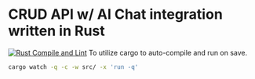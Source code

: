 # CRUD API w/ AI Chat integration written in Rust 
[![Rust Compile and Lint](https://github.com/ColbySawyer7/rusty-api/actions/workflows/rust-ci.yml/badge.svg)](https://github.com/ColbySawyer7/rusty-api/actions/workflows/rust-ci.yml)
To utilize cargo to auto-compile and run on save.

```bash
cargo watch -q -c -w src/ -x 'run -q'
```
